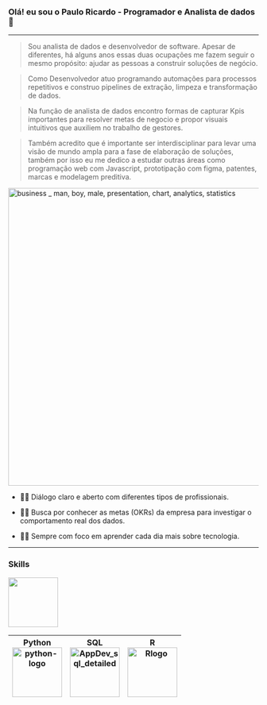 ### Olá! eu sou o Paulo Ricardo - Programador e Analista de dados👋

<!--
**ricardo-dot/ricardo-dot** is a ✨ _special_ ✨ repository because its `README.md` (this file) appears on your GitHub profile.

Here are some ideas to get you started:

- 🔭 I’m currently working on ...
- 🌱 I’m currently learning ...
- 👯 I’m looking to collaborate on ...
- 🤔 I’m looking for help with ...
- 💬 Ask me about ...
- 📫 How to reach me: ...
- 😄 Pronouns: ...
- ⚡ Fun fact: ...
-->
---

> Sou analista de dados e desenvolvedor de software. Apesar de diferentes, há alguns anos essas duas ocupações me fazem seguir o mesmo propósito: ajudar as pessoas a construir soluções de negócio.

> Como Desenvolvedor atuo programando automações para processos repetitivos e construo pipelines de extração, limpeza e transformação de dados.

> Na função de analista de dados encontro formas de capturar Kpis importantes para resolver metas de negocio e propor visuais intuitivos que auxiliem no trabalho de gestores.

> Também acredito que é importante ser interdisciplinar para levar uma visão de mundo ampla para a fase de elaboração de soluções, também por isso eu me dedico a estudar outras áreas como programação web com Javascript, prototipação com figma, patentes, marcas e modelagem preditiva.

<img alt="business _ man, boy, male, presentation, chart, analytics, statistics" src="https://user-images.githubusercontent.com/48892066/151630098-3de63922-8f3f-4005-aefd-52abfdfc9f35.svg" style="height: 600px">
</img>

* 🧑‍🏫 Diálogo claro e aberto com diferentes tipos de profissionais.

* 🕵️‍♂️ Busca por conhecer as metas (OKRs) da empresa para investigar o comportamento real dos dados.

* 🧑‍💻 Sempre com foco em aprender cada dia mais sobre tecnologia.

---
### Skills
<style>
.logo{
  width: 100px;
 }
</style>

<img alt="" src="" style="width: 100px"></img>

Python<br> <img alt="python-logo" src="https://user-images.githubusercontent.com/48892066/151659391-ef399f09-c111-4ee3-bf84-14eb953f6078.png" class="logo"></img> | SQL <br><img alt="AppDev_sql_detailed" src="https://user-images.githubusercontent.com/48892066/151659466-dc7712ac-843c-45db-8091-54801d46acd4.svg" style="width: 100px; height: 100px;"></img> | R <br><img alt="Rlogo" src="https://user-images.githubusercontent.com/48892066/151659490-7b863236-494e-43bb-95e0-74b495a9c614.png" style="width: 100px; height: 100px;"></img> | 
--- | --- | --- | 


